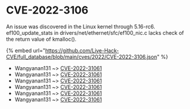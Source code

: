 # CVE-2022-3106

An issue was discovered in the Linux kernel through 5.16-rc6. ef100_update_stats in drivers/net/ethernet/sfc/ef100_nic.c lacks check of the return value of kmalloc().

{% embed url="https://github.com/Live-Hack-CVE/full_database/blob/main/cves/2022/CVE-2022-3106.json" %}


* Wangyanan131 ~> [CVE-2022-31061](https://www.alice-snow.ru/2022/database/cve-2022-3106/cve-2022-31061-wangyanan131)
* Wangyanan131 ~> [CVE-2022-31061](https://www.alice-snow.ru/2022/database/cve-2022-3106/cve-2022-31061-wangyanan131)
* Wangyanan131 ~> [CVE-2022-31061](https://www.alice-snow.ru/2022/database/cve-2022-3106/cve-2022-31061-wangyanan131)
* Wangyanan131 ~> [CVE-2022-31061](https://www.alice-snow.ru/2022/database/cve-2022-3106/cve-2022-31061-wangyanan131)
* Wangyanan131 ~> [CVE-2022-31061](https://www.alice-snow.ru/2022/database/cve-2022-3106/cve-2022-31061-wangyanan131)
* Wangyanan131 ~> [CVE-2022-31061](https://www.alice-snow.ru/2022/database/cve-2022-3106/cve-2022-31061-wangyanan131)